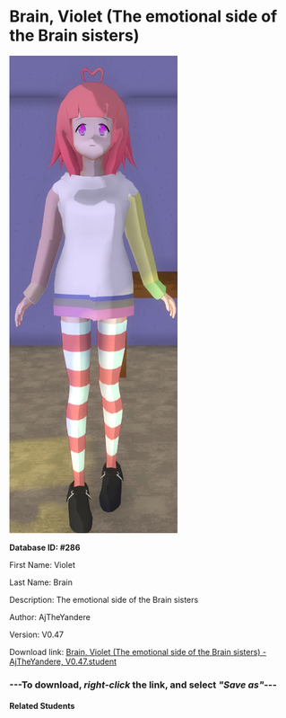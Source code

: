 # Brain, Violet (The emotional side of the Brain sisters)

<img src="Files/Brain, Violet (The emotional side of the Brain sisters).png" title="Brain, Violet (The emotional side of the Brain sisters) - AjTheYandere, V0.47">

**Database ID: #286**

First Name: Violet

Last Name: Brain

Description: The emotional side of the Brain sisters

Author: AjTheYandere

Version: V0.47

Download link: <a href="https://raw.githubusercontent.com/Arbiter1223/Daigaku-Gurashi-Custom-Students/master/Students/Files/Brain%2C%20Violet%20(The%20emotional%20side%20of%20the%20Brain%20sisters)%20-%20AjTheYandere%2C%20V0.47.student">Brain, Violet (The emotional side of the Brain sisters) - AjTheYandere, V0.47.student</a>

### ---**To download, _right-click_ the link, and select _"Save as"_**---

#### Related Students

